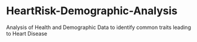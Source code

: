 # HeartRisk-Demographic-Analysis
Analysis of Health and Demographic Data to identify common traits leading to Heart Disease
